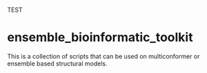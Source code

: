 


TEST

# ensemble_bioinformatic_toolkit
This is a collection of scripts that can be used on multiconformer or ensemble based structural models. 
